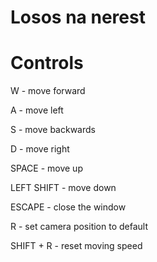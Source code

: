 # Losos na nerest

# Controls

W - move forward

A - move left

S - move backwards

D - move right

SPACE - move up

LEFT SHIFT - move down

ESCAPE - close the window

R - set camera position to default

SHIFT + R - reset moving speed
